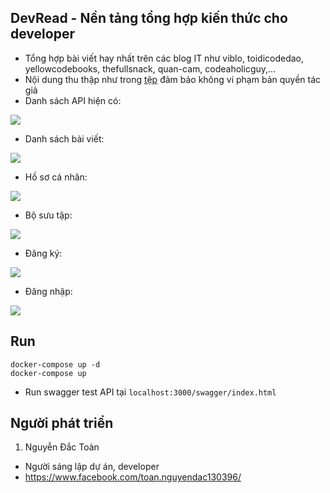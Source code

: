## DevRead - Nền tảng tổng hợp kiến thức cho developer
- Tổng hợp bài viết hay nhất trên các blog IT như viblo, toidicodedao, yellowcodebooks, thefullsnack, quan-cam, codeaholicguy,...
- Nội dung thu thập như trong [tệp](https://github.com/dactoankmapydev/devread/blob/master/huong_dan/posts.csv) đảm bảo không vi phạm bản quyền tác giả
- Danh sách API hiện có:

![](https://github.com/dactoankmapydev/devread/blob/master/huong_dan/api.png)

- Danh sách bài viết:

![](https://github.com/dactoankmapydev/devread/blob/master/huong_dan/2e4a899967b196efcfa0.jpg)

- Hồ sơ cá nhân:

![](https://github.com/dactoankmapydev/devread/blob/master/huong_dan/00e763318d197c472508.jpg)

- Bộ sưu tập:

![](https://github.com/dactoankmapydev/devread/blob/master/huong_dan/bf5a328fdca72df974b6.jpg)

- Đăng ký:

![](https://github.com/dactoankmapydev/devread/blob/master/huong_dan/59e6bc2a5202a35cfa13.jpg)

- Đăng nhập:

![](https://github.com/dactoankmapydev/devread/blob/master/huong_dan/4f57729f9cb76de934a6.jpg)

## Run
```
docker-compose up -d
docker-compose up
```

- Run swagger test API tại ```localhost:3000/swagger/index.html```

## Người phát triển
1. Nguyễn Đắc Toàn
- Người sáng lập dự án, developer
- https://www.facebook.com/toan.nguyendac130396/



